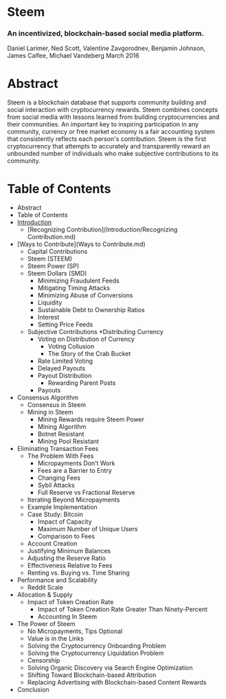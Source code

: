 # Steem

### An incentivized, blockchain-based social media platform.


Daniel Larimer, Ned Scott, Valentine Zavgorodnev, Benjamin Johnson, James Calfee, Michael Vandeberg
March 2016

# Abstract
Steem is a blockchain database that supports community building and social interaction with cryptocurrency rewards.
Steem combines concepts from social media with lessons learned from building cryptocurrencies and their communities.
An important key to inspiring participation in any community, currency or free market economy is a fair accounting system that consistently reflects each person's contribution.
Steem is the first cryptocurrency that attempts to accurately and transparently reward an unbounded number of
individuals who make subjective contributions to its community.

# Table of Contents

* Abstract
* Table of Contents
* [Introduction](Introduction.md)
  * [Recognizing Contribution](Introduction/Recognizing Contribution.md)
* [Ways to Contribute](Ways to Contribute.md)
  * Capital Contributions
  * Steem (STEEM)
  * Steem Power (SP)
  * Steem Dollars (SMD)
    * Minimizing Fraudulent Feeds
    * Mitigating Timing Attacks
    * Minimizing Abuse of Conversions
    * Liquidity
    * Sustainable Debt to Ownership Ratios
    * Interest
    * Setting Price Feeds
  * Subjective Contributions
    *Distributing Currency
    * Voting on Distribution of Currency
      * Voting Collusion
      * The Story of the Crab Bucket
    * Rate Limited Voting
    * Delayed Payouts
    * Payout Distribution
      * Rewarding Parent Posts
    * Payouts
* Consensus Algorithm
  * Consensus in Steem
  * Mining in Steem
    * Mining Rewards require Steem Power
    * Mining Algorithm
    * Botnet Resistant
    * Mining Pool Resistant
* Eliminating Transaction Fees
  * The Problem With Fees
    * Micropayments Don’t Work
    * Fees are a Barrier to Entry
    * Changing Fees
    * Sybil Attacks
    * Full Reserve vs Fractional Reserve
  * Iterating Beyond Micropayments
  * Example Implementation
  * Case Study: Bitcoin
    * Impact of Capacity
    * Maximum Number of Unique Users
    * Comparison to Fees
  * Account Creation
  * Justifying Minimum Balances
  * Adjusting the Reserve Ratio
  * Effectiveness Relative to Fees
  * Renting vs. Buying vs. Time Sharing
* Performance and Scalability
  * Reddit Scale
* Allocation & Supply
  * Impact of Token Creation Rate
    * Impact of Token Creation Rate Greater Than Ninety-Percent
    * Accounting In Steem
* The Power of Steem
  * No Micropayments, Tips Optional
  * Value is in the Links
  * Solving the Cryptocurrency Onboarding Problem
  * Solving the Cryptocurrency Liquidation Problem
  * Censorship
  * Solving Organic Discovery via Search Engine Optimization
  * Shifting Toward Blockchain-based Attribution
  * Replacing Advertising with Blockchain-based Content Rewards
* Conclusion
